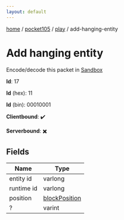 ```yaml
---
layout: default
---
```


[home](/)  /  [pocket105](/protocol/pocket105)  /  [play](/protocol/pocket105/play)  /  add-hanging-entity

# Add hanging entity

Encode/decode this packet in [Sandbox](../../../sandbox/pocket105#Play.AddHangingEntity)

**Id**: 17

**Id** (hex): 11

**Id** (bin): 00010001

**Clientbound**: ✔️

**Serverbound**: ✖️

## Fields

Name | Type
---|---
entity id | varlong
runtime id | varlong
position | [blockPosition](/protocol/pocket105/types/block-position)
? | varint
